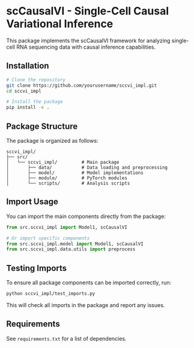 # scCausalVI - Single-Cell Causal Variational Inference

This package implements the scCausalVI framework for analyzing single-cell RNA sequencing data with causal inference capabilities.

## Installation

```bash
# Clone the repository
git clone https://github.com/yourusername/sccvi_impl.git
cd sccvi_impl

# Install the package
pip install -e .
```

## Package Structure

The package is organized as follows:

```
sccvi_impl/
├── src/
│   └── sccvi_impl/         # Main package
│       ├── data/           # Data loading and preprocessing
│       ├── model/          # Model implementations
│       ├── module/         # PyTorch modules
│       └── scripts/        # Analysis scripts
```

## Import Usage

You can import the main components directly from the package:

```python
from src.sccvi_impl import Model1, scCausalVI

# Or import specific components
from src.sccvi_impl.model import Model1, scCausalVI
from src.sccvi_impl.data.utils import preprocess
```

## Testing Imports

To ensure all package components can be imported correctly, run:

```bash
python sccvi_impl/test_imports.py
```

This will check all imports in the package and report any issues.

## Requirements

See `requirements.txt` for a list of dependencies.